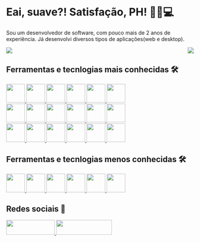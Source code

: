 # Eai, suave?! Satisfação, PH! 👨🏻💻
Sou um desenvolvedor de software, com pouco mais de 2 anos de experiência. Já desenvolvi diversos tipos de aplicações(web e desktop).

<div style="display: flex; widht:100%; justify-content: space-between;">
  <a href="">
    <img align="top" src="https://github-readme-stats.vercel.app/api?username=hpedrobs&show_icons=true&theme=material-palenight" />
  </a>
  <a href="">
    <img align="top" src="https://github-readme-stats.vercel.app/api/top-langs/?username=hpedrobs" />
  </a>
</div>

## Ferramentas e tecnlogias mais conhecidas 🛠
<a href="https://developer.mozilla.org/en-US/docs/Glossary/HTML5" target="_blank">
  <img src="https://cdn.jsdelivr.net/gh/devicons/devicon/icons/html5/html5-original-wordmark.svg" height="50" width="50" />
</a>
<a href="https://developer.mozilla.org/en-US/docs/Web/CSS" target="_blank">
  <img src="https://cdn.jsdelivr.net/gh/devicons/devicon/icons/css3/css3-original-wordmark.svg" height="50" width="50" />
</a>
<a href="https://sass-lang.com/" target="_blank">
  <img src="https://cdn.jsdelivr.net/gh/devicons/devicon/icons/sass/sass-original.svg" height="50" width="50" />
</a>
<a href="https://getbootstrap.com/" target="_blank">
  <img src="https://cdn.jsdelivr.net/gh/devicons/devicon/icons/bootstrap/bootstrap-plain.svg" height="50" width="50" />
</a>
<a href="https://www.javascript.com/" target="_blank">
  <img src="https://cdn.jsdelivr.net/gh/devicons/devicon/icons/javascript/javascript-original.svg" height="50" width="50" />
</a>
<a href="https://jquery.com/" target="_blank">
  <img src="https://cdn.jsdelivr.net/gh/devicons/devicon/icons/jquery/jquery-original.svg" height="50" width="50" />
</a>

<br/>

<a href="https://vuejs.org/" target="_blank">
  <img src="https://cdn.jsdelivr.net/gh/devicons/devicon/icons/vuejs/vuejs-original.svg" height="50" width="50" />
</a>
<a href="https://www.npmjs.com/" target="_blank">
  <img src="https://cdn.jsdelivr.net/gh/devicons/devicon/icons/npm/npm-original-wordmark.svg" height="50" width="50" />
</a>
<a href="https://typescriptlang.org/" target="_blank">
  <img src="https://cdn.jsdelivr.net/gh/devicons/devicon/icons/typescript/typescript-original.svg" height="50" width="50" />
</a>
<a href="https://nodejs.org/" target="_blank">
  <img src="https://cdn.jsdelivr.net/gh/devicons/devicon/icons/nodejs/nodejs-original-wordmark.svg" height="50" width="50" />
</a>
<a href="https://expressjs.com/" target="_blank">
  <img src="https://cdn.jsdelivr.net/gh/devicons/devicon/icons/express/express-original-wordmark.svg" height="50" width="50" />
</a>
<a href="https://www.mongodb.com/" target="_blank">
  <img src="https://cdn.jsdelivr.net/gh/devicons/devicon/icons/mongodb/mongodb-original.svg" height="50" width="50" />
</a>

<br/>

<a href="https://www.php.net/" target="_blank">
  <img src="https://cdn.jsdelivr.net/gh/devicons/devicon/icons/php/php-original.svg" height="50" width="50" />
</a>
<a href="https://laravel.com/" target="_blank">
  <img src="https://cdn.jsdelivr.net/gh/devicons/devicon/icons/laravel/laravel-plain.svg" height="50" width="50" />
</a>
<a href="https://code.visualstudio.com/" target="_blank">
  <img src="https://cdn.jsdelivr.net/gh/devicons/devicon/icons/vscode/vscode-original.svg" height="50" width="50" />
</a>
<a href="https://github.com/" target="_blank">
  <img src="https://cdn.jsdelivr.net/gh/devicons/devicon/icons/github/github-original.svg" height="50" width="50" />
</a>
<a href="https://trello.com/" target="_blank">
  <img src="https://cdn.jsdelivr.net/gh/devicons/devicon/icons/trello/trello-plain.svg" height="50" width="50" />
</a>
<a href="https://www.google.com/chrome" target="_blank">
  <img src="https://cdn.jsdelivr.net/gh/devicons/devicon/icons/chrome/chrome-original.svg" height="50" width="50" />
</a>

## Ferramentas e tecnlogias menos conhecidas 🛠
<a href="https://www.figma.com/">
  <img src="https://cdn.jsdelivr.net/gh/devicons/devicon/icons/figma/figma-original.svg" height="50" width="50" />
</a>
<a href="https://wordpress.com/">
  <img src="https://cdn.jsdelivr.net/gh/devicons/devicon/icons/wordpress/wordpress-original.svg" height="50" width="50" />
</a>
<a href="https://www.mysql.com/">
  <img src="https://cdn.jsdelivr.net/gh/devicons/devicon/icons/mysql/mysql-original.svg" height="50" width="50" />
</a>
<a href="https://git-scm.com/">
  <img src="https://cdn.jsdelivr.net/gh/devicons/devicon/icons/git/git-original.svg" height="50" width="50" />
</a>
<a href="https://www.python.org/">
  <img src="https://cdn.jsdelivr.net/gh/devicons/devicon/icons/python/python-original.svg" height="50" width="50" />
</a>
<a href="https://yarnpkg.com/">
  <img src="https://cdn.jsdelivr.net/gh/devicons/devicon/icons/yarn/yarn-original.svg" height="50" width="50" />
</a>

## Redes sociais 🔗
<a href="mailto:hpedrobs@gmail.com">
  <img src="https://img.shields.io/badge/Gmail-D14836?style=for-the-badge&logo=gmail&logoColor=white" height="40" width="130"/>
</a>
<a href="https://www.linkedin.com/in/hpedrobs/">
  <img src="https://img.shields.io/badge/LinkedIn-0077B5?style=for-the-badge&logo=linkedin&logoColor=white" height="40" width="150"/>
</a>
